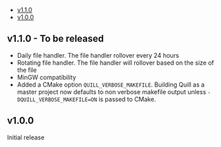 - [v1.1.0](#v1.1.0)
- [v1.0.0](#v1.0.0)

## v1.1.0 - To be released
* Daily file handler. The file handler rollover every 24 hours
* Rotating file handler. The file handler will rollover based on the size of the file
* MinGW compatibility
* Added a CMake option `QUILL_VERBOSE_MAKEFILE`. Building Quill as a master project now defaults to non verbose makefile output unless `-DQUILL_VERBOSE_MAKEFILE=ON` is passed to CMake.

## v1.0.0
Initial release
